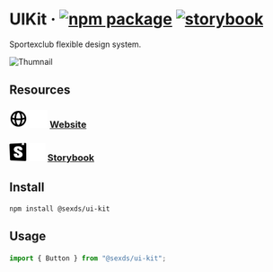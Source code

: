 # UIKit &middot; [![npm package](https://img.shields.io/npm/v/@sexds/ui-kit)](https://www.npmjs.com/package/@sexds/ui-kit) [![storybook](https://img.shields.io/badge/Storybook-deployed-ff4685)](https://preview.gravity-ui.com/uikit/)

Sportexclub flexible design system.

![Thumnail](https://github.com/sexds/ui-kit/blob/main/src/assets/img/thumbnail.png?raw=true)

## Resources
### ![Globe Logo Light](https://raw.githubusercontent.com/gravity-ui/uikit/main/docs/assets/globe_light.svg#gh-light-mode-only) ![Globe Logo Dark](https://raw.githubusercontent.com/gravity-ui/uikit/main/docs/assets/globe_dark.svg#gh-dark-mode-only) [Website](https://sportexclub.com)
### ![Storybook Logo Light](https://raw.githubusercontent.com/gravity-ui/uikit/main/docs/assets/storybook_light.svg#gh-light-mode-only) ![Storybook Logo Dark](https://raw.githubusercontent.com/gravity-ui/uikit/main/docs/assets/storybook_dark.svg#gh-dark-mode-only) [Storybook](https://preview.gravity-ui.com/uikit/)


## Install
```shell
npm install @sexds/ui-kit
```

## Usage
```typescript
import { Button } from "@sexds/ui-kit";
```